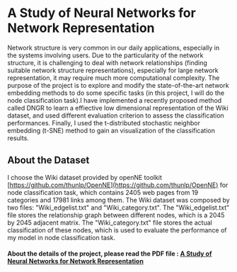 # A Study of Neural Networks for Network Representation
Network structure is very common in our daily applications, especially in the systems involving users. Due to the particularity of the network structure, it is challenging to deal with network relationships (finding suitable network structure representations), especially for large network representation, it may require much more computational complexity. The purpose of the project is to explore and modify the state-of-the-art network embedding methods to do some specific tasks (in this project, I will do the node classification task).I have implemented a recently proposed method called DNGR to learn a effiective low dimensional representation of the Wiki dataset, and used different evaluation criterion to assess the classification performances. Finally, I used the t-distributed stochastic neighbor embedding (t-SNE) method to gain an visualization of the classification results. 

## About the Dataset
I choose the Wiki dataset provided by openNE toolkit [https://github.com/thunlp/OpenNE](https://github.com/thunlp/OpenNE) for node classification task, which contains 2405 web pages from 19 categories and 17981 links among them. The Wiki dataset was composed by two files: "Wiki_edgelist.txt" and "Wiki_category.txt". The "Wiki_edgelist.txt" file stores the relationship graph between different nodes, which is a 2045 by 2045 adjacent matrix. The "Wiki_category.txt" file stores the actual classification of these nodes, which is used to evaluate the performance of my model in node classification task.

#### About the details of the project, please read the PDF file : [A Study of Neural Networks for Network Representation](https://github.com/Mandy001/Network_Representation_Learning/blob/master/A%20Study%20of%20Neural%20Networks%20for%20Network%20Representation.pdf)
